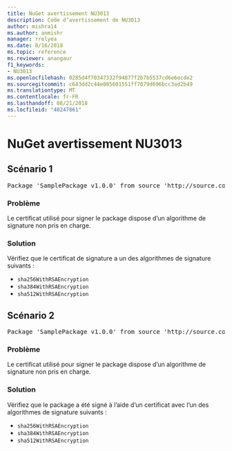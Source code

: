 ```yaml
---
title: NuGet avertissement NU3013
description: Code d’avertissement de NU3013
author: mishra14
ms.author: anmishr
manager: rrelyea
ms.date: 8/16/2018
ms.topic: reference
ms.reviewer: anangaur
f1_keywords:
- NU3013
ms.openlocfilehash: 0285d4f70347332f94877f2b7b5537cd6e6ecde2
ms.sourcegitcommit: c643dd2c44e085601551ff7079d696bcc3ad2b49
ms.translationtype: MT
ms.contentlocale: fr-FR
ms.lasthandoff: 08/21/2018
ms.locfileid: "40247861"
---
```

# <a name="nuget-warning-nu3013"></a>NuGet avertissement NU3013

## <a name="scenario-1"></a>Scénario 1

<pre>Package 'SamplePackage v1.0.0' from source 'http://source.com/index.json': The signing certificate has an unsupported signature algorithm.</pre>

### <a name="issue"></a>Problème

Le certificat utilisé pour signer le package dispose d’un algorithme de signature non pris en charge.


### <a name="solution"></a>Solution

Vérifiez que le certificat de signature a un des algorithmes de signature suivants : 
* `sha256WithRSAEncryption`
* `sha384WithRSAEncryption`
* `sha512WithRSAEncryption`



## <a name="scenario-2"></a>Scénario 2

<pre>Package 'SamplePackage v1.0.0' from source 'http://source.com/index.json': The primary signature's certificate has an unsupported signature algorithm.</pre>

### <a name="issue"></a>Problème

Le certificat utilisé pour signer le package dispose d’un algorithme de signature non pris en charge.


### <a name="solution"></a>Solution

Vérifiez que le package a été signé à l’aide d’un certificat avec l’un des algorithmes de signature suivants : 
* `sha256WithRSAEncryption`
* `sha384WithRSAEncryption`
* `sha512WithRSAEncryption`


